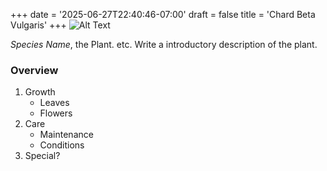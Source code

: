 +++
date = '2025-06-27T22:40:46-07:00'
draft = false
title = 'Chard Beta Vulgaris'
+++
![Alt Text](template.jpeg)

*Species Name*, the Plant. etc. Write a introductory description of the plant.

### Overview
1. Growth
    - Leaves
    - Flowers
2. Care
    - Maintenance 
    - Conditions 
3. Special?

